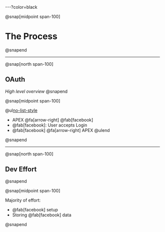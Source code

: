 ---?color=black

@snap[midpoint span-100]
# The Process
@snapend

---

@snap[north span-100]
## OAuth
*High level overview*
@snapend


@snap[midpoint span-100]

@ul[no-list-style](false)
- APEX @fa[arrow-right] @fab[facebook] 
- @fab[facebook]: User accepts Login
- @fab[facebook] @fa[arrow-right] APEX
@ulend

@snapend


---

@snap[north span-100]
## Dev Effort
@snapend


@snap[midpoint span-100]

Majority of effort:
- @fab[facebook] setup
- Storing @fab[facebook] data

@snapend
